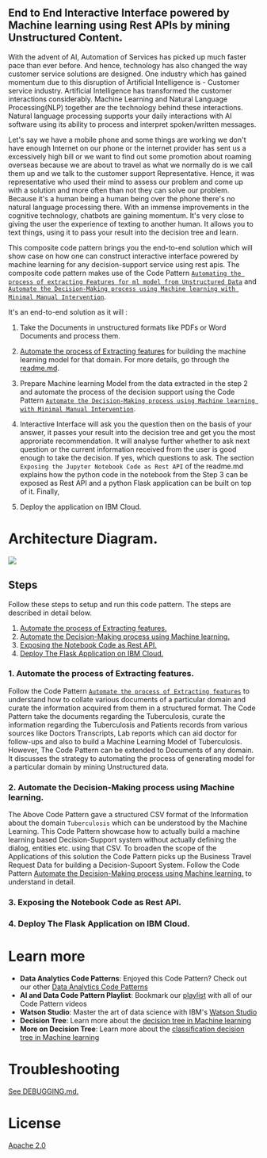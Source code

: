 ## End to End Interactive Interface powered by Machine learning using Rest APIs by mining Unstructured Content.

With the advent of AI, Automation of Services has picked up much faster pace than ever before. And hence, technology has also changed  the way customer service solutions are designed. One industry which has gained momentum due to this disruption of Artificial Intelligence is - Customer service industry. Artificial Intelligence has transformed the customer interactions considerably. Machine Learning and Natural Language Processing(NLP) together are the technology behind these interactions. Natural language processing supports your daily interactions with AI software using its ability to process and interpret spoken/written messages. 

Let's say we have a mobile phone and some things are working we don't have enough Internet on our phone or the internet provider has sent us a excessively high bill or we want to find out some promotion about roaming overseas because we are about to travel as what we normally do is we call them up and we talk to the customer support Representative. Hence, it was representative who used their mind to assess our problem and come up with a solution and more often than not they can solve our problem. Because it's a human being a human being over the phone there's no natural language processing there. With an immense improvements in the cognitive technology, chatbots are gaining momentum. It's very close to giving the user the experience of texting to another human. It allows you to text things, using it to pass your result into the decision tree and learn.

This composite code pattern brings you the end-to-end solution which will show case on how one can construct interactive interface powered by machine learning for any decision-support service using rest apis. The composite code pattern makes use of the Code Pattern [`Automating the process of extracting Features for ml model from Unstructured Data`](https://github.com/IBM/extract-features-for-ml-model-from-unstructured-data/blob/master/README.md) and [`Automate the Decision-Making process using Machine learning with Minimal Manual Intervention`](https://github.com/IBM/automate-business-decisions-with-machine-learning).

It's an end-to-end solution as it will :

1. Take the Documents in unstructured formats like PDFs or Word Documents and process them. 

2. [Automate the process of Extracting features](https://github.com/IBM/extract-features-for-ml-model-from-unstructured-data) for building the machine learning model for that domain. For more details, go through the [readme.md](https://github.com/IBM/extract-features-for-ml-model-from-unstructured-data/blob/master/README.md).

3.  Prepare Machine learning Model from the data extracted in the step 2 and automate the process of the decision support  using the Code Pattern [`Automate the Decision-Making process using Machine learning with Minimal Manual Intervention`](https://github.com/IBM/automate-business-decisions-with-machine-learning).

4. Interactive Interface will ask you the question then on the basis of your answer, it passes your result into the decision tree and get you the most approriate recommendation. It will analyse further whether to ask next question or the current information received from the user is good enough to take the decision. If yes, which questions to ask. The section `Exposing the Jupyter Notebook Code as Rest API` of the readme.md explains how the python code in the notebook from the Step 3 can be exposed as Rest API  and a python Flask application can be built on top of it. Finally, 

5. Deploy the application on IBM Cloud.

 
# Architecture Diagram.
![](/doc/source/images)


## Steps
Follow these steps to setup and run this code pattern. The steps are
described in detail below.

1. [Automate the process of Extracting features.](#1-automate-the-process-of-extracting-features)
1. [Automate the Decision-Making process using Machine learning.](#2-automate-the-decision-making-process-using-machine-learning)
1. [Exposing the Notebook Code as Rest API.](#3-exposing-the-notebook-code-as-rest-api)
1. [Deploy The Flask Application on IBM Cloud.](#4-deploy-the-flask-application-on-ibm-cloud)

### 1. Automate the process of Extracting features.
Follow the Code Pattern [`Automate the process of Extracting features`](https://github.com/IBM/extract-features-for-ml-model-from-unstructured-data) to understand how to collate various documents of a particular domain and curate the information acquired from them in a structured format. The Code Pattern take the documents regarding the Tuberculosis, curate the information regarding the Tuberculosis and Patients records from various sources like Doctors Transcripts, Lab reports which can aid doctor for follow-ups and also to build a Machine Learning Model of Tuberculosis. However, The Code Pattern can be extended to Documents of any domain. It discusses the strategy to automating the process of generating model for a particular domain by mining Unstructured data.

### 2. Automate the Decision-Making process using Machine learning.
The Above Code Pattern gave a structured CSV format of the Information about the domain `Tuberculosis` which can be understood by the Machine Learning. This Code Pattern showcase how to actually build a machine learning based Decision-Support system without actually defining the dialog, entities etc. using that CSV. To broaden the scope of the Applications of this solution the Code Pattern picks up the Business Travel Request Data for building a Decision-Supoort System. Follow the Code Pattern [Automate the Decision-Making process using Machine learning.](#2-automate-the-decision-making-process-using-machine-learning) to understand in detail.

### 3. Exposing the Notebook Code as Rest API.



### 4. Deploy The Flask Application on IBM Cloud.


# Learn more

* **Data Analytics Code Patterns**: Enjoyed this Code Pattern? Check out our other [Data Analytics Code Patterns](https://developer.ibm.com/code/technologies/data-science/)
* **AI and Data Code Pattern Playlist**: Bookmark our [playlist](https://www.youtube.com/playlist?list=PLzUbsvIyrNfknNewObx5N7uGZ5FKH0Fde) with all of our Code Pattern videos
* **Watson Studio**: Master the art of data science with IBM's [Watson Studio](https://dataplatform.ibm.com/)
* **Decision Tree**: Learn more about the [decision tree in Machine learning](https://towardsdatascience.com/decision-trees-in-machine-learning-641b9c4e8052)
* **More on Decision Tree**: Learn more about the [ classification decision tree in Machine learning](https://medium.com/machine-learning-101/chapter-3-decision-trees-theory-e7398adac567)

# Troubleshooting

[See DEBUGGING.md.](DEBUGGING.md)

# License

[Apache 2.0](LICENSE)
